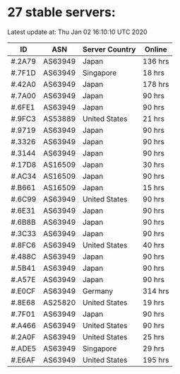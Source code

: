 # 27 stable servers:

Latest update at: Thu Jan 02 16:10:10 UTC 2020

| ID | ASN | Server Country | Online |
| -- | --- | -------------- | ------ |
| #.2A79 | AS63949 | Japan | 136 hrs |
| #.7F1D | AS63949 | Singapore | 18 hrs |
| #.42A0 | AS63949 | Japan | 178 hrs |
| #.7A00 | AS63949 | Japan | 90 hrs |
| #.6FE1 | AS63949 | Japan | 90 hrs |
| #.9FC3 | AS53889 | United States | 21 hrs |
| #.9719 | AS63949 | Japan | 90 hrs |
| #.3326 | AS63949 | Japan | 90 hrs |
| #.3144 | AS63949 | Japan | 90 hrs |
| #.17D8 | AS16509 | Japan | 30 hrs |
| #.AC34 | AS16509 | Japan | 90 hrs |
| #.B661 | AS16509 | Japan | 15 hrs |
| #.6C99 | AS63949 | United States | 90 hrs |
| #.6E31 | AS63949 | Japan | 90 hrs |
| #.6B8B | AS63949 | Japan | 90 hrs |
| #.3C33 | AS63949 | Japan | 90 hrs |
| #.8FC6 | AS63949 | United States | 40 hrs |
| #.488C | AS63949 | Japan | 90 hrs |
| #.5B41 | AS63949 | Japan | 90 hrs |
| #.A57E | AS63949 | Japan | 90 hrs |
| #.E0CF | AS63949 | Germany | 314 hrs |
| #.8E68 | AS25820 | United States | 19 hrs |
| #.7F01 | AS63949 | Japan | 90 hrs |
| #.A466 | AS63949 | United States | 90 hrs |
| #.2A0F | AS63949 | United States | 25 hrs |
| #.ADE5 | AS63949 | Singapore | 29 hrs |
| #.E6AF | AS63949 | United States | 195 hrs |

